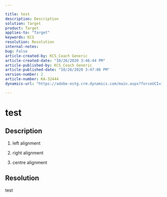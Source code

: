 ```yaml
---

title: test  
description: Description  
solution: Target  
product: Target  
applies-to: "Target"  
keywords: KCS  
resolution: Resolution  
internal-notes:   
bug: False  
article-created-by: KCS_Coach Generic  
article-created-date: "10/26/2020 3:46:44 PM"  
article-published-by: KCS_Coach Generic  
article-published-date: "10/26/2020 3:47:06 PM"  
version-number: 2  
article-number: KA-32444  
dynamics-url: "https://adobe-estg.crm.dynamics.com/main.aspx?forceUCI=1&pagetype=entityrecord&etn=knowledgearticle&id=8f55996e-a217-eb11-a813-002248049f6d"

---
```


# test

## Description

1.  left alignment
 
2.  right alignment
 
3.  centre alignment






## Resolution

test
